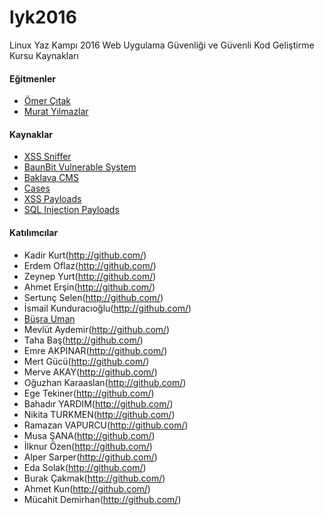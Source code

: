# lyk2016
Linux Yaz Kampı 2016 Web Uygulama Güvenliği ve Güvenli Kod Geliştirme Kursu Kaynakları


#### <i class="icon-user"></i> Eğitmenler
* [Ömer Çıtak](http://omercitak.com/)
* [Murat Yılmazlar](http://xploithub.blogspot.com.tr)

#### <i class="icon-file"></i> Kaynaklar
* [XSS Sniffer](sniffer)
* [BaunBit Vulnerable System](baunbit)
* [Baklava CMS](baklavaCMS)
* [Cases](cases)
* [XSS Payloads](xss_payloads.txt)
* [SQL Injection Payloads](sql_injection_payloads.txt)

#### <i class="icon-user"></i> Katılımcılar
* Kadir Kurt(http://github.com/)
* Erdem Oflaz(http://github.com/)
* Zeynep Yurt(http://github.com/)
* Ahmet Erşin(http://github.com/)
* Sertunç Selen(http://github.com/)
* İsmail Kunduracıoğlu(http://github.com/)
* [Büşra Uman](http://github.com/BusraUman)
* Mevlüt Aydemir(http://github.com/)
* Taha Baş(http://github.com/)
* Emre AKPINAR(http://github.com/)
* Mert Gücü(http://github.com/)
* Merve AKAY(http://github.com/)
* Oğuzhan Karaaslan(http://github.com/)
* Ege Tekiner(http://github.com/)
* Bahadır YARDIM(http://github.com/)
* Nikita TURKMEN(http://github.com/)
* Ramazan VAPURCU(http://github.com/)
* Musa ŞANA(http://github.com/)
* İlknur Özen(http://github.com/)
* Alper Sarper(http://github.com/)
* Eda Solak(http://github.com/)
* Burak Çakmak(http://github.com/)
* Ahmet Kun(http://github.com/)
* Mücahit Demirhan(http://github.com/)
